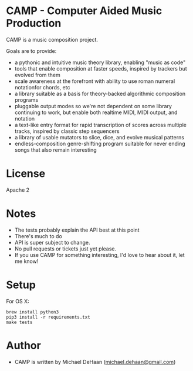 CAMP - Computer Aided Music Production
======================================

CAMP is a music composition project.

Goals are to provide:

   * a pythonic and intuitive music theory library, enabling "music as code"
   * tools that enable composition at faster speeds, inspired by trackers but evolved from them
   * scale awareness at the forefront with ability to use roman numeral notationfor chords, etc
   * a library suitable as a basis for theory-backed algorithmic composition programs
   * pluggable output modes so we're not dependent on some library continuing to work, but enable both realtime MIDI, MIDI output, and notation
   * a text-like entry format for rapid transcription of scores across multiple tracks, inspired by classic step sequencers
   * a library of usable mutators to slice, dice, and evolve musical patterns
   * endless-composition genre-shifting program  suitable for never ending songs that also remain interesting

License
=======

Apache 2

Notes
=====

   * The tests probably explain the API best at this point
   * There's much to do
   * API is super subject to change.
   * No pull requests or tickets just yet please.
   * If you use CAMP for something interesting, I'd love to hear about it, let me know!


Setup
=====
 
For OS X:

    brew install python3
    pip3 install -r requirements.txt
    make tests
 
Author
======

   * CAMP is written by Michael DeHaan (michael.dehaan@gmail.com)

